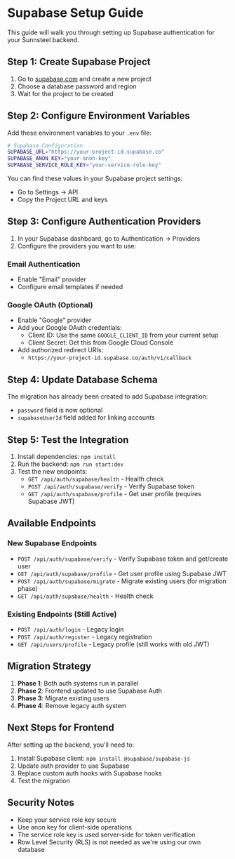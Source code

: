 # Supabase Setup Guide

This guide will walk you through setting up Supabase authentication for your Sunnsteel backend.

## Step 1: Create Supabase Project

1. Go to [supabase.com](https://supabase.com) and create a new project
2. Choose a database password and region
3. Wait for the project to be created

## Step 2: Configure Environment Variables

Add these environment variables to your `.env` file:

```bash
# Supabase Configuration
SUPABASE_URL="https://your-project-id.supabase.co"
SUPABASE_ANON_KEY="your-anon-key"
SUPABASE_SERVICE_ROLE_KEY="your-service-role-key"
```

You can find these values in your Supabase project settings:

- Go to Settings → API
- Copy the Project URL and keys

## Step 3: Configure Authentication Providers

1. In your Supabase dashboard, go to Authentication → Providers
2. Configure the providers you want to use:

### Email Authentication

- Enable "Email" provider
- Configure email templates if needed

### Google OAuth (Optional)

- Enable "Google" provider
- Add your Google OAuth credentials:
  - Client ID: Use the same `GOOGLE_CLIENT_ID` from your current setup
  - Client Secret: Get this from Google Cloud Console
- Add authorized redirect URIs:
  - `https://your-project-id.supabase.co/auth/v1/callback`

## Step 4: Update Database Schema

The migration has already been created to add Supabase integration:

- `password` field is now optional
- `supabaseUserId` field added for linking accounts

## Step 5: Test the Integration

1. Install dependencies: `npm install`
2. Run the backend: `npm run start:dev`
3. Test the new endpoints:
   - `GET /api/auth/supabase/health` - Health check
   - `POST /api/auth/supabase/verify` - Verify Supabase token
   - `GET /api/auth/supabase/profile` - Get user profile (requires Supabase JWT)

## Available Endpoints

### New Supabase Endpoints

- `POST /api/auth/supabase/verify` - Verify Supabase token and get/create user
- `GET /api/auth/supabase/profile` - Get user profile using Supabase JWT
- `POST /api/auth/supabase/migrate` - Migrate existing users (for migration phase)
- `GET /api/auth/supabase/health` - Health check

### Existing Endpoints (Still Active)

- `POST /api/auth/login` - Legacy login
- `POST /api/auth/register` - Legacy registration
- `GET /api/users/profile` - Legacy profile (still works with old JWT)

## Migration Strategy

1. **Phase 1**: Both auth systems run in parallel
2. **Phase 2**: Frontend updated to use Supabase Auth
3. **Phase 3**: Migrate existing users
4. **Phase 4**: Remove legacy auth system

## Next Steps for Frontend

After setting up the backend, you'll need to:

1. Install Supabase client: `npm install @supabase/supabase-js`
2. Update auth provider to use Supabase
3. Replace custom auth hooks with Supabase hooks
4. Test the migration

## Security Notes

- Keep your service role key secure
- Use anon key for client-side operations
- The service role key is used server-side for token verification
- Row Level Security (RLS) is not needed as we're using our own database

